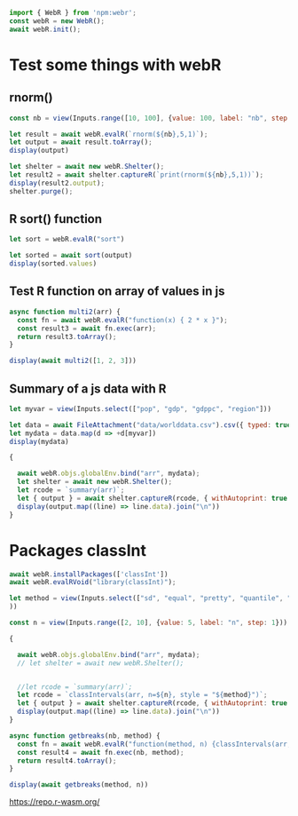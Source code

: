 ```js
import { WebR } from 'npm:webr';
const webR = new WebR();
await webR.init();
```

# Test some things with webR

## rnorm() 

```js
const nb = view(Inputs.range([10, 100], {value: 100, label: "nb", step: 1}));
```

```js
let result = await webR.evalR(`rnorm(${nb},5,1)`);
let output = await result.toArray();
display(output)
```

```js
let shelter = await new webR.Shelter();
let result2 = await shelter.captureR(`print(rnorm(${nb},5,1))`);
display(result2.output);
shelter.purge();
```

## R sort() function

```js
let sort = webR.evalR("sort")
```

```js
let sorted = await sort(output)
display(sorted.values)
```


## Test R function on array of values in js 

```js
async function multi2(arr) {
  const fn = await webR.evalR("function(x) { 2 * x }");
  const result3 = await fn.exec(arr);
  return result3.toArray();
}
```

```js
display(await multi2([1, 2, 3]))
```

## Summary of a js data with R

```js
let myvar = view(Inputs.select(["pop", "gdp", "gdppc", "region"]))
```

```js
let data = await FileAttachment("data/worlddata.csv").csv({ typed: true })
let mydata = data.map(d => +d[myvar])
display(mydata)
```

```js
{

  await webR.objs.globalEnv.bind("arr", mydata);
  let shelter = await new webR.Shelter();
  let rcode = `summary(arr)`;
  let { output } = await shelter.captureR(rcode, { withAutoprint: true });
  display(output.map((line) => line.data).join("\n"))
}
```

# Packages classInt

```js
await webR.installPackages(['classInt'])
await webR.evalRVoid("library(classInt)");
```

```js
let method = view(Inputs.select(["sd", "equal", "pretty", "quantile", "kmeans", "hclust", "bclust", "fisher", "jenks", "dpih", "headtails"]
))
```

```js
const n = view(Inputs.range([2, 10], {value: 5, label: "n", step: 1}));
```



```js
{

  await webR.objs.globalEnv.bind("arr", mydata);
  // let shelter = await new webR.Shelter();


  //let rcode = `summary(arr)`;
  let rcode = `classIntervals(arr, n=${n}, style = "${method}")`;
  let { output } = await shelter.captureR(rcode, { withAutoprint: true });
  display(output.map((line) => line.data).join("\n"))
}
```


```js
async function getbreaks(nb, method) {
  const fn = await webR.evalR("function(method, n) {classIntervals(arr, n=n, style = method)}");
  const result4 = await fn.exec(nb, method);
  return result4.toArray();
}
```

```js
display(await getbreaks(method, n))
```


https://repo.r-wasm.org/